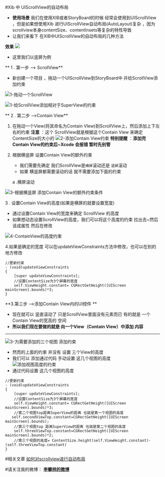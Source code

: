 #Xib 中 UIScrollView的自动布局

*  **使用场景** 我们在使用XIB或者StoryBoard的时候   经常会使用到UIScrollView ，但是如果想使用XIb 进行UIScrollView自动布局(AutoLayout)复杂 ，因为scrollview本身contentSize、contentInsets等复杂的特性导致
* 让我们来看下 在XIB中UIScrollView的自动布局的几种方法

**效果**
![](http://upload-images.jianshu.io/upload_images/1418424-a01edf0647d1aaa0.gif?imageMogr2/auto-orient/strip)

* 这里我们以竖屏为例 

** 1 . 第一步 --> ScrollView**
 * 新创建一个项目 ，拖动一个UIScrollView到StoryBoard中 并给ScrollView添加约束

![1-拖动一个ScrollView](http://upload-images.jianshu.io/upload_images/1418424-8450a58e55abcf98.jpg?imageMogr2/auto-orient/strip%7CimageView2/2/w/1240)


![1-给ScrollView添加相对于SuperView的约束](http://upload-images.jianshu.io/upload_images/1418424-5881ada668a2f949.jpg?imageMogr2/auto-orient/strip%7CimageView2/2/w/1240)

** 2 . 第二步 -->Contain View**
1. 在拖动一个View(将其命名为Contain VIew)到ScrollView上，然后添加上下左右的约束
**注意** ：这个 ScrollView就是根据这个Contain View 来确定ContentSize的大小的
![2-添加Contain View约束](http://upload-images.jianshu.io/upload_images/1418424-21e23d2a8f18d687.png?imageMogr2/auto-orient/strip%7CimageView2/2/w/1240)
**特别提醒** ：**添加完 Contain View的约束后~Xcode 会报错 暂时先别管** 

2. 根据横竖屏 设置Contain View的额外约束
    *  我们需要先确定 我们ScrollView是`横屏`滚动还是 `竖屏`滚动
    *  如果 横竖屏都需要滚动的话  就不需要添加下面的约束

    a .横屏滚动 

![3-根据横竖屏 添加Contain View的额外约束条件](http://upload-images.jianshu.io/upload_images/1418424-95d4315138996e87.png?imageMogr2/auto-orient/strip%7CimageView2/2/w/1240)

   3 . 设置Contain View的高度(如果是横屏的就要设置宽度)
   * 通过设置Contain View的宽度来确定 ScrollView 的高度
   *  如果想动态设置ScrollView的高度，我们可以将这个高度的约束 拉出去~然后该成属性
  然后在修改

![4-ContainView的高度约束](http://upload-images.jianshu.io/upload_images/1418424-b305a0d8dc8b1619.png?imageMogr2/auto-orient/strip%7CimageView2/2/w/1240)

4.如果是确定的宽度 可以在updateViewConstraints方法中修改，也可以在别的地方修改
```
//更新约束
- (void)updateViewConstraints
{
    [super updateViewConstraints];
    //设置ContentSize为3个屏幕的宽度
    self.ViewHeight.constant= CGRectGetHeight([UIScreen mainScreen].bounds)*3;
}
```

**3.第三步 -->添加Contain View内的UI控件  **
* 现在就可以 竖直滚动了 只是ScrollView里面没有元素而已 有的就是 一个 Contain View的宽高的 空间
* **所以我们现在要做的就是 向一个View（Contain View）中添加 内容**
***
![3-为需要添加的三个视图 添加约束](http://upload-images.jianshu.io/upload_images/1418424-1293d808aac07f90.png?imageMogr2/auto-orient/strip%7CimageView2/2/w/1240)

* 然而的上面的约束 并没有 设置 三个View的高度  
* 我们可以 添加通过代码 手动设置 这几个视图的高度  
![添加视图高度的约束](http://upload-images.jianshu.io/upload_images/1418424-275fc2fa65765dfd.png?imageMogr2/auto-orient/strip%7CimageView2/2/w/1240)
* 通过代码设置 这几个视图的高度

```
//更新约束
- (void)updateViewConstraints
{
    [super updateViewConstraints];
    //设置ContentSize为3个屏幕的宽度
    self.ViewHeight.constant= CGRectGetHeight([UIScreen mainScreen].bounds)*3;
    //第二个视图top距离SuperView的距离 也就是第一个视图的高度
   self.secondViewTop.constant=CGRectGetHeight([UIScreen mainScreen].bounds);
    //第三个视图top 距离SuperView的距离 也就是第二个视图的高度
    self.threeViewTop.constant=CGRectGetHeight([UIScreen mainScreen].bounds)*2;
    //第三个视图的高度= ContentSize.height(self.ViewHeight.constant)-(self.threeViewTop.constant)
}
```

#相关文章 
[如何对scrollview进行自动布局](http://blog.csdn.net/lihuiqwertyuiop/article/details/39320091?utm_source=tuicool&utm_medium=referral)

#请关注我的微博：
**[李攀祥的微博](http://weibo.com/3948326193/profile?topnav=1&wvr=6&is_all=1)**


